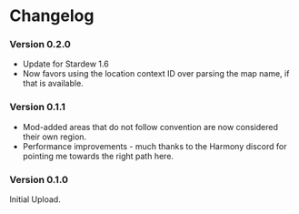 ﻿Changelog
===========

### Version 0.2.0
* Update for Stardew 1.6
* Now favors using the location context ID over parsing the map name, if that is available.

### Version 0.1.1
* Mod-added areas that do not follow convention are now considered their own region.
* Performance improvements - much thanks to the Harmony discord for pointing me towards the right path here.

### Version 0.1.0

Initial Upload.